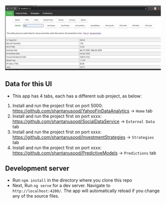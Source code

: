 
![UI snapshot](/images/ui_snap.JPG)

## Data for this UI

* This app has 4 tabs, each has a different sub project, as below:

1. Install and run the project first on port 5000:  https://github.com/shantanusood/YahooFinDataAnalytics -> `Home` tab
2. Install and run the project first on port xxxx:  https://github.com/shantanusood/SocialDataService -> `External Data` tab
3. Install and run the project first on port xxxx:  https://github.com/shantanusood/InvestmentStrategies -> `Strategies` tab
4. Install and run the project first on port xxxx:  https://github.com/shantanusood/PredictiveModels -> `Predictions` tab

## Development server

* Run `npm install` in the directory where you clone this repo
* Next, Run `ng serve` for a dev server. Navigate to `http://localhost:4200/`. The app will automatically reload if you change any of the source files.

